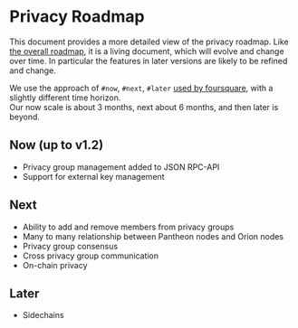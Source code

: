 # Privacy Roadmap

This document provides a more detailed view of the privacy roadmap. Like [the overall roadmap](ROADMAP.md), 
it is a living document, which will evolve and change over time.  In particular the features in later versions 
are likely to be refined and change.

We use the approach of  `#now`, `#next`, `#later` [used by foursquare](https://medium.com/@noah_weiss/now-next-later-roadmaps-without-the-drudgery-1cfe65656645), with a slightly different time horizon.  
Our now scale is about 3 months, next about 6 months, and then later is beyond.

## Now (up to v1.2)

* Privacy group management added to JSON RPC-API
* Support for external key management 

## Next 

* Ability to add and remove members from privacy groups
* Many to many relationship between Pantheon nodes and Orion nodes 
* Privacy group consensus 
* Cross privacy group communication 
* On-chain privacy 

## Later

* Sidechains

